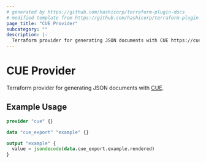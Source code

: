 ```yaml
---
# generated by https://github.com/hashicorp/terraform-plugin-docs
# modified template from https://github.com/hashicorp/terraform-plugin-docs/blob/v0.13.0/internal/provider/template.go#L246
page_title: "CUE Provider"
subcategory: ""
description: |-
  Terraform provider for generating JSON documents with CUE https://cuelang.org/.
---
```


# CUE Provider

Terraform provider for generating JSON documents with [CUE](https://cuelang.org/).

## Example Usage

```terraform
provider "cue" {}

data "cue_export" "example" {}

output "example" {
  value = jsondecode(data.cue_export.example.rendered)
}
```

